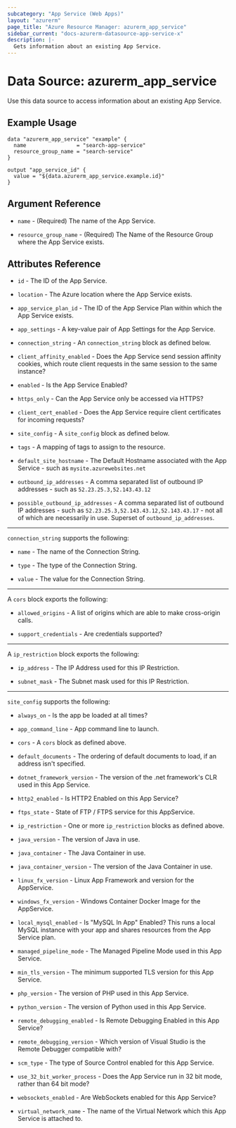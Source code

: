 ```yaml
---
subcategory: "App Service (Web Apps)"
layout: "azurerm"
page_title: "Azure Resource Manager: azurerm_app_service"
sidebar_current: "docs-azurerm-datasource-app-service-x"
description: |-
  Gets information about an existing App Service.
---
```


# Data Source: azurerm_app_service

Use this data source to access information about an existing App Service.

## Example Usage

```hcl
data "azurerm_app_service" "example" {
  name                = "search-app-service"
  resource_group_name = "search-service"
}

output "app_service_id" {
  value = "${data.azurerm_app_service.example.id}"
}
```

## Argument Reference

* `name` - (Required) The name of the App Service.

* `resource_group_name` - (Required) The Name of the Resource Group where the App Service exists.

## Attributes Reference

* `id` - The ID of the App Service.

* `location` - The Azure location where the App Service exists.

* `app_service_plan_id` - The ID of the App Service Plan within which the App Service exists.

* `app_settings` - A key-value pair of App Settings for the App Service.

* `connection_string` - An `connection_string` block as defined below.

* `client_affinity_enabled` - Does the App Service send session affinity cookies, which route client requests in the same session to the same instance?

* `enabled` - Is the App Service Enabled?

* `https_only` - Can the App Service only be accessed via HTTPS?

* `client_cert_enabled` - Does the App Service require client certificates for incoming requests?

* `site_config` - A `site_config` block as defined below.

* `tags` - A mapping of tags to assign to the resource.

* `default_site_hostname` - The Default Hostname associated with the App Service - such as `mysite.azurewebsites.net`

* `outbound_ip_addresses` - A comma separated list of outbound IP addresses - such as `52.23.25.3,52.143.43.12`

* `possible_outbound_ip_addresses` - A comma separated list of outbound IP addresses - such as `52.23.25.3,52.143.43.12,52.143.43.17` - not all of which are necessarily in use. Superset of `outbound_ip_addresses`.

---

`connection_string` supports the following:

* `name` - The name of the Connection String.

* `type` - The type of the Connection String.

* `value` - The value for the Connection String.

---

A `cors` block exports the following:

* `allowed_origins` - A list of origins which are able to make cross-origin calls.

* `support_credentials` - Are credentials supported?

---

A `ip_restriction` block exports the following:

* `ip_address` - The IP Address used for this IP Restriction.

* `subnet_mask` - The Subnet mask used for this IP Restriction.

---

`site_config` supports the following:

* `always_on` - Is the app be loaded at all times?

* `app_command_line` - App command line to launch.

* `cors` - A `cors` block as defined above.

* `default_documents` - The ordering of default documents to load, if an address isn't specified.

* `dotnet_framework_version` - The version of the .net framework's CLR used in this App Service.

* `http2_enabled` - Is HTTP2 Enabled on this App Service?

* `ftps_state` - State of FTP / FTPS service for this AppService.

* `ip_restriction` - One or more `ip_restriction` blocks as defined above.

* `java_version` - The version of Java in use.

* `java_container` - The Java Container in use.

* `java_container_version` - The version of the Java Container in use.

* `linux_fx_version` - Linux App Framework and version for the AppService.

* `windows_fx_version` - Windows Container Docker Image for the AppService.

* `local_mysql_enabled` - Is "MySQL In App" Enabled? This runs a local MySQL instance with your app and shares resources from the App Service plan.

* `managed_pipeline_mode` - The Managed Pipeline Mode used in this App Service.

* `min_tls_version` - The minimum supported TLS version for this App Service.

* `php_version` - The version of PHP used in this App Service.

* `python_version` - The version of Python used in this App Service.

* `remote_debugging_enabled` - Is Remote Debugging Enabled in this App Service?

* `remote_debugging_version` - Which version of Visual Studio is the Remote Debugger compatible with?

* `scm_type` - The type of Source Control enabled for this App Service.

* `use_32_bit_worker_process` - Does the App Service run in 32 bit mode, rather than 64 bit mode?

* `websockets_enabled` - Are WebSockets enabled for this App Service?

* `virtual_network_name` - The name of the Virtual Network which this App Service is attached to.
